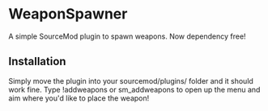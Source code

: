 # WeaponSpawner
A simple SourceMod plugin to spawn weapons. Now dependency free!

## Installation
Simply move the plugin into your sourcemod/plugins/ folder and it should work fine.
Type !addweapons or sm_addweapons to open up the menu and aim where you'd like to place
the weapon!

